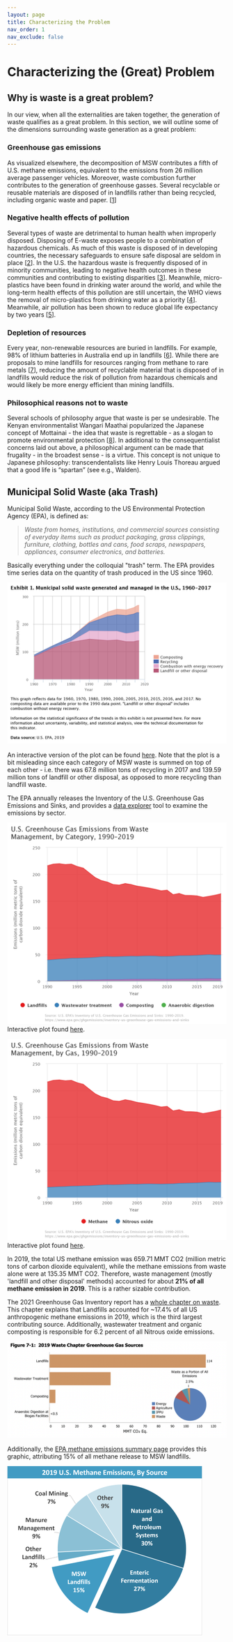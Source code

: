 ```yaml
---
layout: page
title: Characterizing the Problem
nav_order: 1
nav_exclude: false
---
```


# Characterizing the (Great) Problem

## Why is waste is a great problem?

In our view, when all the externalities are taken together, the generation of waste qualifies as a great problem. In this section, we will outline some of the dimensions surrounding waste generation as a great problem:

### Greenhouse gas emissions

As visualized elsewhere, the decomposition of MSW contributes a fifth of U.S. methane emissions, equivalent to the emissions from 26 million average passenger vehicles. Moreover, waste combustion further contributes to the generation of greenhouse gasses. Several recyclable or reusable materials are disposed of in landfills rather than being recycled, including organic waste and paper. [[1]]

### Negative health effects of pollution

Several types of waste are detrimental to human health when improperly disposed. Disposing of E-waste exposes people to a combination of hazardous chemicals. As much of this waste is disposed of in developing countries, the necessary safeguards to ensure safe disposal are seldom in place [[2]]. In the U.S. the hazardous waste is frequently disposed of in minority communities, leading to negative health outcomes in these communities and contributing to existing disparities [[3]]. Meanwhile, micro-plastics have been found in drinking water around the world, and while the long-term health effects of this pollution are still uncertain, the WHO views the removal of micro-plastics from drinking water as a priority [[4]]. Meanwhile, air pollution has been shown to reduce global life expectancy by two years [[5]].

### Depletion of resources

Every year, non-renewable resources are buried in landfills. For example, 98% of lithium batteries in Australia end up in landfills [[6]]. While there are proposals to mine landfills for resources ranging from methane to rare metals [[7]], reducing the amount of recyclable material that is disposed of in landfills would reduce the risk of pollution from hazardous chemicals and would likely be more energy efficient than mining landfills.

### Philosophical reasons not to waste

Several schools of philosophy argue that waste is per se undesirable. The Kenyan environmentalist Wangari Maathai popularized the Japanese concept of Mottainai - the idea that waste is regrettable - as a slogan to promote environmental protection [[8]]. In additional to the consequentialist concerns laid out above, a philosophical argument can be made that frugality - in the broadest sense - is a virtue. This concept is not unique to Japanese philosophy: transcendentalists like Henry Louis Thoreau argued that a good life is “spartan” (see e.g., Walden).



[1]:https://www.sciencedirect.com/science/article/abs/pii/S0956053X07000712
[2]:https://www.niehs.nih.gov/research/programs/geh/geh_newsletter/2014/2/spotlight/ewaste_an_emerging_health_risk_.cfm
[3]:https://www.nrc.gov/docs/ML1310/ML13109A339.pdf
[4]:https://www.who.int/water_sanitation_health/publications/microplastics-in-drinking-water/en/
[5]:https://news.uchicago.edu/story/air-pollution-reduces-global-life-expectancy-nearly-two-years
[6]:https://www.sciencedirect.com/science/article/pii/S2212827116300701
[7]:http://www.enviroalternatives.com/landfill.html
[8]:https://www.cbd.int/doc/external/cop-09/bnj-nature-en.pdf


## Municipal Solid Waste (aka Trash)
Municipal Solid Waste, according to the US Environmental Protection Agency (EPA), is defined as:
> *Waste from homes, institutions, and commercial sources consisting of everyday items such as product packaging, grass clippings, furniture, clothing, bottles and cans, food scraps, newspapers, appliances, consumer electronics, and batteries.*

Basically everything under the colloquial "trash" term. The EPA provides time series data on the quantity of trash produced in the US since 1960.

![MSW_time](img/problem_MSW_time.png)

An interactive version of the plot can be found [here](https://cfpub.epa.gov/roe/indicator.cfm?i=53#e). Note that the plot is a bit misleading since each category of MSW waste is summed on top of each other - i.e. there was 67.8 million tons of recycling in 2017 and 139.59 million tons of landfill or other disposal, as opposed to more recycling than landfill waste.

The EPA annually releases the Inventory of the U.S. Greenhouse Gas Emissions and Sinks, and provides a [data explorer](https://cfpub.epa.gov/ghgdata/inventoryexplorer/index.html) tool to examine the emissions by sector.

![Waste by category](img/problem_waste_category.png)
Interactive plot found [here](https://cfpub.epa.gov/ghgdata/inventoryexplorer/#waste/entiresector/allgas/category/all).

![Waste by gas](img/problem_waste_gas.png)
Interactive plot found [here](https://cfpub.epa.gov/ghgdata/inventoryexplorer/#waste/entiresector/allgas/gas/all).

In 2019, the total US methane emission was 659.71 MMT CO2 (million metric tons of carbon dioxide equivalent), while the methane emissions from waste alone were at 135.35 MMT CO2. Therefore, waste management (mostly 'landfill and other disposal' methods) accounted for about **21% of all methane emission in 2019**. This is a rather sizable contribution.

The 2021 Greenhouse Gas Inventory report has a [whole chapter on waste](https://www.epa.gov/sites/production/files/2021-04/documents/us-ghg-inventory-2021-chapter-7-waste.pdf). This chapter explains that Landfills accounted for ~17.4% of all US anthropogenic methane emissions in 2019, which is the third largest contributing source. Additionally, wastewater treatment and organic composting is responsible for 6.2 percent of all Nitrous oxide emissions.

![Waste summary](img/problem_waste_chapter.png)

Additionally, the [EPA methane emissions summary page](https://www.epa.gov/ghgemissions/overview-greenhouse-gases#methane) provides this graphic, attributing 15% of all methane release to MSW landfills.

![Methane by sector](img/problem_methane_sector.png)
